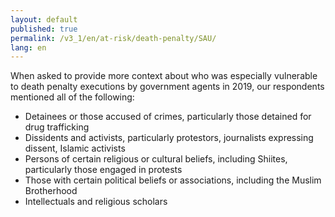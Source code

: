 ```yaml
---
layout: default
published: true
permalink: /v3_1/en/at-risk/death-penalty/SAU/
lang: en
---
```


When asked to provide more context about who was especially vulnerable to death penalty executions by government agents in 2019, our respondents mentioned all of the following:
- Detainees or those accused of crimes, particularly those detained for drug trafficking  
- Dissidents and activists, particularly protestors, journalists expressing dissent, Islamic activists  
- Persons of certain religious or cultural beliefs, including Shiites, particularly those engaged in protests 
- Those with certain political beliefs or associations, including the Muslim Brotherhood 
- Intellectuals and religious scholars  
